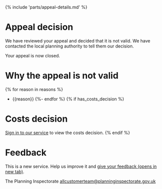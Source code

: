 {% include 'parts/appeal-details.md' %}

# Appeal decision

We have reviewed your appeal and decided that it is not valid. We have contacted the local planning authority to tell them our decision.

Your appeal is now closed.

# Why the appeal is not valid
{% for reason in reasons %}
- {{reason}}
{%- endfor %}
{% if has_costs_decision %}
# Costs decision

[Sign in to our service]({{front_office_url}}/appeals/{{appeal_reference_number}}) to view the costs decision.
{% endif %}
# Feedback

This is a new service. Help us improve it and [give your feedback (opens in new tab)](https://forms.office.com/pages/responsepage.aspx?id=mN94WIhvq0iTIpmM5VcIjfMZj__F6D9LmMUUyoUrZDZUOERYMEFBN0NCOFdNU1BGWEhHUFQxWVhUUy4u).

The Planning Inspectorate
allcustomerteam@planninginspectorate.gov.uk
